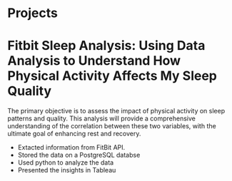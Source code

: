 # Projects

# Fitbit Sleep Analysis: Using Data Analysis to Understand How Physical Activity Affects My Sleep Quality
The primary objective is to assess the impact of physical activity on sleep patterns and quality. This analysis will provide a comprehensive understanding of the correlation between these two variables, with the ultimate goal of enhancing rest and recovery.
* Extacted information from FitBit API.
* Stored the data on a PostgreSQL databse
* Used python to analyze the data
* Presented the insights in Tableau
